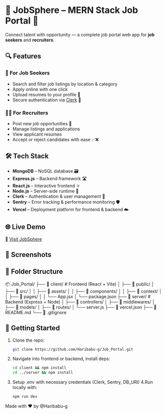 # 💼 JobSphere – MERN Stack Job Portal 🚀

Connect talent with opportunity — a complete job portal web app for **job seekers** and **recruiters**.

## 🔍 Features

### 👤 For Job Seekers
- Search and filter job listings by location & category
- Apply online with one click
- Upload resumes to your profile 📄
- Secure authentication via [Clerk](https://clerk.com) 🔐

### 🧑‍💼 For Recruiters
- Post new job opportunities 📝
- Manage listings and applications
- View applicant resumes
- Accept or reject candidates with ease ✅❌

## 🛠️ Tech Stack

- **MongoDB** – NoSQL database 🗃️  
- **Express.js** – Backend framework 🛣️  
- **React.js** – Interactive frontend ⚛️  
- **Node.js** – Server-side runtime 🚀  
- **Clerk** – Authentication & user management 🧾  
- **Sentry** – Error tracking & performance monitoring 🛡️  
- **Vercel** – Deployment platform for frontend & backend ☁️  

## 🌐 Live Demo

🔗 [Visit JobSphere](https://job-portal-new-client-plum.vercel.app/)

## 📸 Screenshots

<!-- You can add screenshots here later like:
![Home Page](./screenshots/home.png)
-->

## 📁 Folder Structure
📦 Job_Portal/
├── 📁 client/                # Frontend (React + Vite)
│   ├── 📁 public/
│   ├── 📁 src/
│   │   ├── 📁 assets/
│   │   ├── 📁 components/
│   │   ├── 📁 context/
│   │   ├── 📁 pages/
│   │   └── App.jsx
│   └── package.json
├── 📁 server/                # Backend (Express + Node)
│   ├── 📁 controllers/
│   ├── 📁 middlewares/
│   ├── 📁 models/
│   ├── 📁 routes/
│   └── server.js
├── 📄 vercel.json
├── 📄 README.md
└── 📄 .gitignore



## 🚀 Getting Started

1. Clone the repo:
   ```bash
   git clone https://github.com/Haribabu-g/Job_Portal.git
   ```

2. Navigate into frontend or backend, install deps:
   ```bash
   cd client && npm install
   cd ../server && npm install
   ```

3. Setup .env with necessary credentials (Clerk, Sentry, DB_URI)
4.Run locally with:
    ```bash
    npm run dev
    ```



Made with ❤️ by @Haribabu-g



